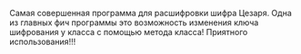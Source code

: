 Самая совершенная программа для расшифровки шифра Цезаря.
Одна из главных фич программы это возможность изменения ключа шифрования у класса с помощью метода класса!
Приятного использования!!!
